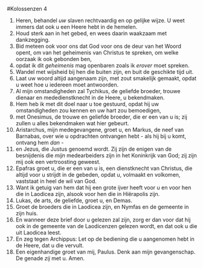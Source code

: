 #Kolossenzen 4
1. Heren, behandel *uw* slaven rechtvaardig en op gelijke wijze. U weet immers dat ook u een Heere hebt in de hemelen.
2. Houd sterk aan in het gebed, en wees daarin waakzaam met dankzegging.
3. Bid meteen ook voor ons dat God voor ons de deur van het Woord opent, om van het geheimenis van Christus te spreken, om welke oorzaak ik ook gebonden ben,
4. opdat ik dit *geheimenis* mag openbaren zoals ik *erover* moet spreken.
5. Wandel met wijsheid bij hen die buiten zijn, en buit de geschikte tijd uit.
6. Laat uw woord altijd aangenaam zijn, met zout smakelijk gemaakt, opdat u weet hoe u iedereen moet antwoorden.
7. Al mijn omstandigheden zal Tychikus, de geliefde broeder, trouwe dienaar en mededienstknecht in de Heere, u bekendmaken.
8. Hem heb ik met dit doel naar u toe gestuurd, opdat hij uw omstandigheden zou kennen en uw hart zou bemoedigen,
9. met Onesimus, de trouwe en geliefde broeder, die er een van u is; zij zullen u alles bekendmaken wat hier gebeurt.
10. Aristarchus, mijn medegevangene, groet u, en Markus, de neef van Barnabas, over wie u opdrachten ontvangen hebt - als hij bij u komt, ontvang hem *dan* -
11. en Jezus, die Justus genoemd wordt. Zij zijn de enigen van de besnijdenis die *mijn* medearbeiders zijn in het Koninkrijk van God; zij zijn mij ook een vertroosting geweest.
12. Epafras groet u, die er een van u is, een dienstknecht van Christus, die altijd voor u strijdt in de gebeden, opdat u, volmaakt en volkomen, vaststaat in heel de wil van God.
13. Want ik getuig van hem dat hij een grote ijver heeft voor u en voor hen die in Laodicea zijn, alsook voor hen die in Hiërapolis zijn.
14. Lukas, de arts, de geliefde, groet u, en Demas.
15. Groet de broeders die in Laodicea zijn, en Nymfas en de gemeente in zijn huis.
16. En wanneer deze brief door u gelezen zal zijn, zorg er dan voor dat hij ook in de gemeente van de Laodicenzen gelezen wordt, en dat ook u die uit Laodicea leest.
17. En zeg tegen Archippus: Let op de bediening die u aangenomen hebt in de Heere, dat u die vervult.
18. Een eigenhandige groet van mij, Paulus. Denk aan mijn gevangenschap. De genade *zij* met u. Amen.
